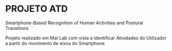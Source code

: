 # PROJETO ATD
Smartphone-Based Recognition of Human Activities and Postural Transitions

Projeto realizado em Mat Lab com vista a identificar Atividades do Utilizador a partir do movimento de eixos do Smartphone
